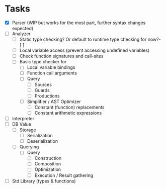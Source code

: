 # Tasks

- [x] Parser (WIP but works for the most part, further syntax changes expected)
- [ ] Analyzer
  - [ ] Static type checking? Or default to runtime type checking for now?- [ ]
  - [ ] Local variable access (prevent accessing undefined variables)
  - [ ] Check function signatures and call-sites
  - [ ] Basic type checker for
    - [ ] Local variable bindings
    - [ ] Function call arguments
    - [ ] Query
      - [ ] Sources
      - [ ] Guards
      - [ ] Productions
    - [ ] Simplifier / AST Optimizer
      - [ ] Constant (function) replacements
      - [ ] Constant arithmetic expressions
- [ ] Interpreter
- [ ] DB Value
  - [ ] Storage
    - [ ] Serialization
    - [ ] Deserialization
  - [ ] Querying
    - [ ] Query
      - [ ] Construction
      - [ ] Composition
      - [ ] Optimization
      - [ ] Execution / Result gathering
- [ ] Std Library (types & functions)
